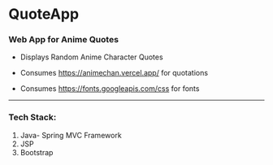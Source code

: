 # QuoteApp

### Web App for Anime Quotes



  - Displays Random Anime Character Quotes

  - Consumes https://animechan.vercel.app/ for quotations

  - Consumes https://fonts.googleapis.com/css for fonts

-----------------------------------------------------------------------------------

### Tech Stack:
1. Java- Spring MVC Framework
2. JSP
3. Bootstrap

